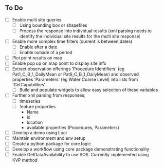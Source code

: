 ## To Do
- [ ] Enable multi site queries
    - [ ] Using bounding box or shapefiles
    - [ ] Process the response into individual results (xml parsing needs to identify the individual site results for the multi site response)
- [ ] Enable more complex time filters (current is between dates)
    - [ ] Enable after a date
    - [ ] Enable outside of a period
- [ ] Plot point results on map
- [ ] Enable pop up on map point to display site info 
- [ ] Extract observation offerings 'Procedure Identifiers' (eg Pat1_C_B_1_DailyMean or Pat9_C_B_1_DailyMean) and observed properties 'Parameters' (eg Water Coarse Level) into lists from 'GetCapabilities'
    - [ ] Build and populate widgets to allow easy selection of these variables
- [ ] Further xml parsing from responses;
    - [ ] timeseries
    - [ ] feature properties
        - Name
        - id
        - location
        - available properties (Procedures, Parameters)
- [ ] Develop a demo using Loci
- [ ] Maintain environment and env setup
- [ ] Create a python package for core logic
- [ ] Develop a workflow using core package demonstrating functionality
- [ ] Enable GetDataAvailability to use SOS. Currently implemented using KVP method